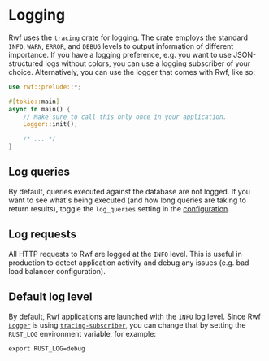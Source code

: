 # Logging

Rwf uses the [`tracing`](https://docs.rs/tracing) crate for logging. The crate employs the standard `INFO`, `WARN`, `ERROR`, and `DEBUG` levels to output information of different importance. If you have a logging preference, e.g. you want to use JSON-structured logs without colors, you can use a logging subscriber of your choice. Alternatively, you can use the logger that comes with Rwf, like so:

```rust
use rwf::prelude::*;

#[tokio::main]
async fn main() {
    // Make sure to call this only once in your application.
    Logger::init();

    /* ... */
}
```

## Log queries

By default, queries executed against the database are not logged. If you want to see what's being executed (and how long queries are taking to return results), toggle the `log_queries` setting in the [configuration](configuration.md).

## Log requests

All HTTP requests to Rwf are logged at the `INFO` level. This is useful in production to detect application activity and debug any issues (e.g. bad load balancer configuration).

## Default log level

By default, Rwf applications are launched with the `INFO` log level. Since Rwf [`Logger`](https://docs.rs/rwf/latest/rwf/logging/struct.Logger.html) is using [`tracing-subscriber`](https://docs.rs/tracing-subscriber/latest/tracing_subscriber/), you can change that by setting the `RUST_LOG` environment variable, for example:

```
export RUST_LOG=debug
```
